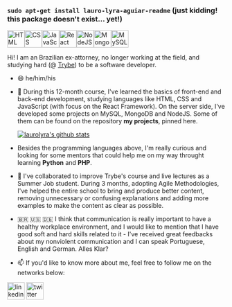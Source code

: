 ### `sudo apt-get install lauro-lyra-aguiar-readme` (just kidding! this package doesn't exist... yet!)

<img src="https://devicons.github.io/devicon/devicon.git/icons/html5/html5-original-wordmark.svg" alt="HTML" width="40" height="40"/><img src="https://devicons.github.io/devicon/devicon.git/icons/css3/css3-original-wordmark.svg" alt="CSS" width="40" height="40"/><img src="https://devicons.github.io/devicon/devicon.git/icons/javascript/javascript-original.svg" alt="JavaScript" width="40" height="40"/><img src="https://devicons.github.io/devicon/devicon.git/icons/react/react-original.svg" alt="React" width="40" height="40"/><img src="https://devicons.github.io/devicon/devicon.git/icons/nodejs/nodejs-original-wordmark.svg" alt="NodeJS" width="40" height="40"/><img src="https://devicons.github.io/devicon/devicon.git/icons/mongodb/mongodb-original-wordmark.svg" alt="MongoDB" width="40" height="40"/><img src="https://devicons.github.io/devicon/devicon.git/icons/mysql/mysql-original-wordmark.svg" alt="MySQL" width="40" height="40"/>

Hi! I am an Brazilian ex-attorney, no longer working at the field, and studying hard (@ [Trybe](https://www.betrybe.com)) to be a software developer.

- 😄 he/him/his

- 🌱 During this 12-month course, I've learned the basics of front-end and back-end development, studying languages like HTML, CSS and JavaScript (with focus on the React Framework). On the server side, I've developed some projects on MySQL, MongoDB and NodeJS. Some of them can be found on the repository **my projects**, pinned here.

   [![laurolyra's github stats](https://github-readme-stats.vercel.app/api?username=laurolyra)](https://github.com/laurolyra/github-readme-stats)

- Besides the programming languages above, I'm really curious and looking for some mentors that could help me on my way throught learning **Python** and **PHP**.

- 👯 I've collaborated to improve Trybe's course and live lectures as a Summer Job student. During 3 months, adopting Agile Methodologies, I've helped the entire school to bring and produce better content, removing unnecessary or confusing explanations and adding more examples to make the content as clear as possible.

- 🇧🇷 🇺🇸 🇩🇪 I think that communication is really important to have a healthy workplace environment, and I would like to mention that I have good soft and hard skills related to it - I've received great feedbacks about my nonviolent communication and I can speak Portuguese, English and German. Alles Klar?

- 📫 If you'd like to know more about me, feel free to follow me on the networks below:

<a href="http://www.linkedin.com/in/laurolyra"><img src="https://devicons.github.io/devicon/devicon.git/icons/linkedin/linkedin-plain.svg" alt="linkedin" width="40" height="40"/></a>
<a href="http://www.twitter.com/laurolyra"><img src="https://devicons.github.io/devicon/devicon.git/icons/twitter/twitter-original.svg" alt="twitter" width="40" height="40"/></a>
